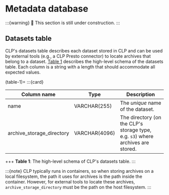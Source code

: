 # Metadata database

:::{warning}
🚧 This section is still under construction.
:::

## Datasets table

CLP's datasets table describes each dataset stored in CLP and can be used by external tools (e.g.,
a CLP Presto connector) to locate archives that belong to a dataset. [Table 1](#table-1) describes
the high-level schema of the datasets table. Each column is a string with a length that should
accommodate all expected values.

(table-1)=
:::{card}

| Column name               | Type          | Description                                                                     |
|---------------------------|---------------|---------------------------------------------------------------------------------|
| name                      | VARCHAR(255)  | The *unique* name of the dataset.                                               |
| archive_storage_directory | VARCHAR(4096) | The directory (on the CLP's storage type, e.g. `s3`) where archives are stored. |

+++
**Table 1**: The high-level schema of CLP's datasets table.
:::

:::{note}
CLP typically runs in containers, so when storing archives on a local filesystem, the path it uses
for archives is the path inside the container. However, for external tools to locate these archives,
`archive_storage_directory` must be the path on the host filesystem.
:::
